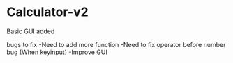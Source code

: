 # Calculator-v2
Basic GUI added

bugs to fix
-Need to add more function
-Need to fix operator before number bug (When keyinput)
-Improve GUI

